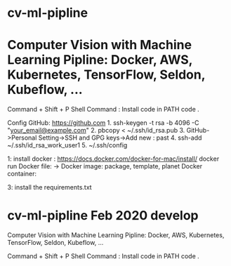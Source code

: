 
# cv-ml-pipline

# Computer Vision with Machine Learning Pipline: Docker, AWS, Kubernetes, TensorFlow, Seldon, Kubeflow, ...

Command + Shift + P
Shell Command : Install code in PATH
code .

Config GitHub: https://github.com 1. ssh-keygen -t rsa -b 4096 -C "your_email@example.com" 2. pbcopy < ~/.ssh/id_rsa.pub 3. GitHub->Personal Setting->SSH and GPG keys->Add new : past 4. ssh-add ~/.ssh/id_rsa_work_user1 5. ~/.ssh/config

1: install docker : https://docs.docker.com/docker-for-mac/install/
docker run
Docker file: -> Docker image: package, template, planet
Docker container:

3: install the requirements.txt


# cv-ml-pipline Feb 2020 develop

Computer Vision with Machine Learning Pipline: Docker, AWS, Kubernetes, TensorFlow, Seldon, Kubeflow, ...

Command + Shift + P
Shell Command : Install code in PATH
code .